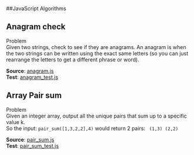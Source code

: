 ##JavaScript Algorithms

## Anagram check
  Problem  
  Given two strings, check to see if they are anagrams. An anagram is when the two strings can be written using the exact same letters (so you can just rearrange the letters to get a different phrase or word).

  **Source**: [anagram.js](src/anagram.js)  
  **Test**: [anagram_test.js](test/anagram_test.js)

## Array Pair sum

  Problem  
  Given an integer array, output all the unique pairs that sum up to a specific value k.  
  So the input:
  `pair_sum([1,3,2,2],4)`
  would return 2 pairs:
  `
 (1,3)
 (2,2)`

**Source**: [pair_sum.js](src/pair_sum.js)  
**Test**: [pair_sum_test.js](test/pair_sum_test.js)
